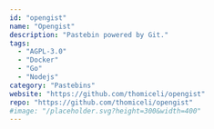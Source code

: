 ```yaml
---
id: "opengist"
name: "Opengist"
description: "Pastebin powered by Git."
tags:
  - "AGPL-3.0"
  - "Docker"
  - "Go"
  - "Nodejs"
category: "Pastebins"
website: "https://github.com/thomiceli/opengist"
repo: "https://github.com/thomiceli/opengist"
#image: "/placeholder.svg?height=300&width=400"
---
```


